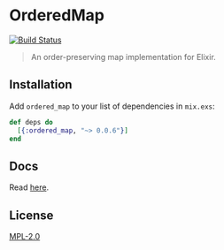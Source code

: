 # OrderedMap

[![Build Status](https://gitlab.com/jonnystorm/ordered-map-elixir/badges/master/pipeline.svg)](https://gitlab.com/jonnystorm/ordered-map-elixir/commits/master)

> An order-preserving map implementation for Elixir.

## Installation

Add `ordered_map` to your list of dependencies in `mix.exs`:

```elixir
def deps do
  [{:ordered_map, "~> 0.0.6"}]
end
```

## Docs

Read [here](https://hexdocs.pm/ordered_map/OrderedMap.html).

## License

[MPL-2.0](./COPYING.MPL)
